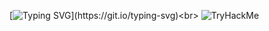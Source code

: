 [![Typing SVG](https://readme-typing-svg.demolab.com/?lines=Welcome+to+Francesco's+corner.;)](https://git.io/typing-svg)<br>
![TryHackMe](https://tryhackme-badges.s3.amazonaws.com/RageTroup.png?v=1)
